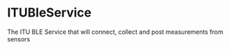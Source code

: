 ITUBleService
=============

The ITU BLE Service that will connect, collect and post measurements from sensors
